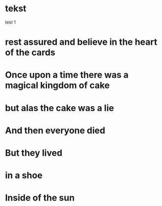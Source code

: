 # tekst
test 1
# rest assured and believe in the heart of the cards
# Once upon a time there was a magical kingdom of cake
# but alas the cake was a lie
# And then everyone died
# But they lived
# in a shoe
# Inside of the sun